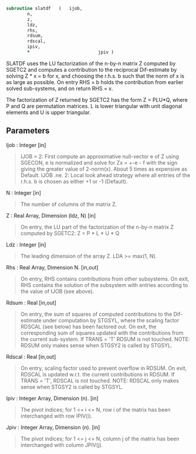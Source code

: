 ```fortran
subroutine slatdf	(	ijob,
		n,
		z,
		ldz,
		rhs,
		rdsum,
		rdscal,
		ipiv,
		*                          jpiv )
```

 SLATDF uses the LU factorization of the n-by-n matrix Z computed by
 SGETC2 and computes a contribution to the reciprocal Dif-estimate
 by solving Z * x = b for x, and choosing the r.h.s. b such that
 the norm of x is as large as possible. On entry RHS = b holds the
 contribution from earlier solved sub-systems, and on return RHS = x.

 The factorization of Z returned by SGETC2 has the form Z = P*L*U*Q,
 where P and Q are permutation matrices. L is lower triangular with
 unit diagonal elements and U is upper triangular.

## Parameters
Ijob : Integer [in]
> IJOB = 2: First compute an approximative null-vector e
> of Z using SGECON, e is normalized and solve for
> Zx = +-e - f with the sign giving the greater value
> of 2-norm(x). About 5 times as expensive as Default.
> IJOB .ne. 2: Local look ahead strategy where all entries of
> the r.h.s. b is chosen as either +1 or -1 (Default).

N : Integer [in]
> The number of columns of the matrix Z.

Z : Real Array, Dimension (ldz, N) [in]
> On entry, the LU part of the factorization of the n-by-n
> matrix Z computed by SGETC2:  Z = P * L * U * Q

Ldz : Integer [in]
> The leading dimension of the array Z.  LDA >= max(1, N).

Rhs : Real Array, Dimension N. [in,out]
> On entry, RHS contains contributions from other subsystems.
> On exit, RHS contains the solution of the subsystem with
> entries according to the value of IJOB (see above).

Rdsum : Real [in,out]
> On entry, the sum of squares of computed contributions to
> the Dif-estimate under computation by STGSYL, where the
> scaling factor RDSCAL (see below) has been factored out.
> On exit, the corresponding sum of squares updated with the
> contributions from the current sub-system.
> If TRANS = 'T' RDSUM is not touched.
> NOTE: RDSUM only makes sense when STGSY2 is called by STGSYL.

Rdscal : Real [in,out]
> On entry, scaling factor used to prevent overflow in RDSUM.
> On exit, RDSCAL is updated w.r.t. the current contributions
> in RDSUM.
> If TRANS = 'T', RDSCAL is not touched.
> NOTE: RDSCAL only makes sense when STGSY2 is called by
> STGSYL.

Ipiv : Integer Array, Dimension (n). [in]
> The pivot indices; for 1 <= i <= N, row i of the
> matrix has been interchanged with row IPIV(i).

Jpiv : Integer Array, Dimension (n). [in]
> The pivot indices; for 1 <= j <= N, column j of the
> matrix has been interchanged with column JPIV(j).


